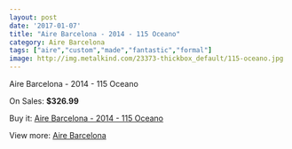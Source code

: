 ```yaml
---
layout: post
date: '2017-01-07'
title: "Aire Barcelona - 2014 - 115 Oceano"
category: Aire Barcelona
tags: ["aire","custom","made","fantastic","formal"]
image: http://img.metalkind.com/23373-thickbox_default/115-oceano.jpg
---
```

Aire Barcelona - 2014 - 115 Oceano

On Sales: **$326.99**
<a href="https://www.metalkind.com/en/aire-barcelona/192-115-oceano.html"><amp-img layout="responsive" width="600" height="600" src="//img.metalkind.com/23373-thickbox_default/115-oceano.jpg" alt="Aire Barcelona - 2014 - 115 Oceano 0" /></a>
<a href="https://www.metalkind.com/en/aire-barcelona/192-115-oceano.html"><amp-img layout="responsive" width="600" height="600" src="//img.metalkind.com/23375-thickbox_default/115-oceano.jpg" alt="Aire Barcelona - 2014 - 115 Oceano 1" /></a>

Buy it: [Aire Barcelona - 2014 - 115 Oceano](https://www.metalkind.com/en/aire-barcelona/192-115-oceano.html "Aire Barcelona - 2014 - 115 Oceano")

View more: [Aire Barcelona](https://www.metalkind.com/en/5-aire-barcelona "Aire Barcelona")
